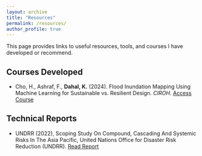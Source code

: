 ```yaml
---
layout: archive
title: "Resources"
permalink: /resources/
author_profile: true
---
```

This page provides links to useful resources, tools, and courses I have developed or recommend.

## Courses Developed
*   Cho, H., Ashraf, F., **Dahal, K.** (2024). Flood Inundation Mapping Using Machine Learning for Sustainable vs. Resilient Design. *CIROH*. [Access Course](https://edx.hydrolearn.org/courses/course-v1:NMSU+CE483+Fall2024/about)

## Technical Reports
*   UNDRR (2022), Scoping Study On Compound, Cascading And Systemic Risks In The Asia Pacific, United Nations Office for Disaster Risk Reduction (UNDRR). [Read Report](https://www.undrr.org/quick/71248)
